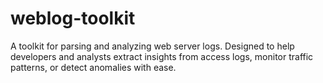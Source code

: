 # weblog-toolkit
A toolkit for parsing and analyzing web server logs. Designed to help developers and analysts extract insights from access logs, monitor traffic patterns, or detect anomalies with ease.
